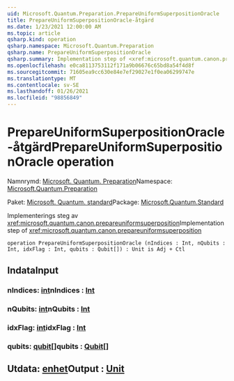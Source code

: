 ```yaml
---
uid: Microsoft.Quantum.Preparation.PrepareUniformSuperpositionOracle
title: PrepareUniformSuperpositionOracle-åtgärd
ms.date: 1/23/2021 12:00:00 AM
ms.topic: article
qsharp.kind: operation
qsharp.namespace: Microsoft.Quantum.Preparation
qsharp.name: PrepareUniformSuperpositionOracle
qsharp.summary: Implementation step of <xref:microsoft.quantum.canon.prepareuniformsuperposition>
ms.openlocfilehash: e0ca8113753112f171a9b06676c65bd8a54f4d8f
ms.sourcegitcommit: 71605ea9cc630e84e7ef29027e1f0ea06299747e
ms.translationtype: MT
ms.contentlocale: sv-SE
ms.lasthandoff: 01/26/2021
ms.locfileid: "98856849"
---
```

# <a name="prepareuniformsuperpositionoracle-operation"></a><span data-ttu-id="a4309-102">PrepareUniformSuperpositionOracle-åtgärd</span><span class="sxs-lookup"><span data-stu-id="a4309-102">PrepareUniformSuperpositionOracle operation</span></span>

<span data-ttu-id="a4309-103">Namnrymd: [Microsoft. Quantum. Preparation](xref:Microsoft.Quantum.Preparation)</span><span class="sxs-lookup"><span data-stu-id="a4309-103">Namespace: [Microsoft.Quantum.Preparation](xref:Microsoft.Quantum.Preparation)</span></span>

<span data-ttu-id="a4309-104">Paket: [Microsoft. Quantum. standard](https://nuget.org/packages/Microsoft.Quantum.Standard)</span><span class="sxs-lookup"><span data-stu-id="a4309-104">Package: [Microsoft.Quantum.Standard](https://nuget.org/packages/Microsoft.Quantum.Standard)</span></span>


<span data-ttu-id="a4309-105">Implementerings steg av <xref:microsoft.quantum.canon.prepareuniformsuperposition></span><span class="sxs-lookup"><span data-stu-id="a4309-105">Implementation step of <xref:microsoft.quantum.canon.prepareuniformsuperposition></span></span>

```qsharp
operation PrepareUniformSuperpositionOracle (nIndices : Int, nQubits : Int, idxFlag : Int, qubits : Qubit[]) : Unit is Adj + Ctl
```


## <a name="input"></a><span data-ttu-id="a4309-106">Indata</span><span class="sxs-lookup"><span data-stu-id="a4309-106">Input</span></span>

### <a name="nindices--int"></a><span data-ttu-id="a4309-107">nIndices: [int](xref:microsoft.quantum.lang-ref.int)</span><span class="sxs-lookup"><span data-stu-id="a4309-107">nIndices : [Int](xref:microsoft.quantum.lang-ref.int)</span></span>




### <a name="nqubits--int"></a><span data-ttu-id="a4309-108">nQubits: [int](xref:microsoft.quantum.lang-ref.int)</span><span class="sxs-lookup"><span data-stu-id="a4309-108">nQubits : [Int](xref:microsoft.quantum.lang-ref.int)</span></span>




### <a name="idxflag--int"></a><span data-ttu-id="a4309-109">idxFlag: [int](xref:microsoft.quantum.lang-ref.int)</span><span class="sxs-lookup"><span data-stu-id="a4309-109">idxFlag : [Int](xref:microsoft.quantum.lang-ref.int)</span></span>




### <a name="qubits--qubit"></a><span data-ttu-id="a4309-110">qubits: [qubit](xref:microsoft.quantum.lang-ref.qubit)[]</span><span class="sxs-lookup"><span data-stu-id="a4309-110">qubits : [Qubit](xref:microsoft.quantum.lang-ref.qubit)[]</span></span>





## <a name="output--unit"></a><span data-ttu-id="a4309-111">Utdata: [enhet](xref:microsoft.quantum.lang-ref.unit)</span><span class="sxs-lookup"><span data-stu-id="a4309-111">Output : [Unit](xref:microsoft.quantum.lang-ref.unit)</span></span>

